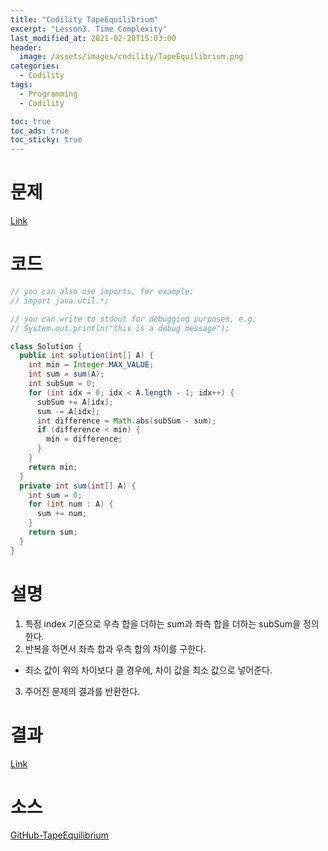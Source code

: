 ```yaml
---
title: "Codility TapeEquilibrium"
excerpt: "Lesson3. Time Complexity"
last_modified_at: 2021-02-20T15:03:00
header:
  image: /assets/images/codility/TapeEquilibrium.png
categories:
  - Codility
tags:
  - Programming
  - Codility

toc: true
toc_ads: true
toc_sticky: true
---
```

# 문제
[Link](https://app.codility.com/programmers/lessons/3-time_complexity/tape_equilibrium/)

# 코드
```java
// you can also use imports, for example:
// import java.util.*;

// you can write to stdout for debugging purposes, e.g.
// System.out.println("this is a debug message");

class Solution {
  public int solution(int[] A) {
    int min = Integer.MAX_VALUE;
    int sum = sum(A);
    int subSum = 0;
    for (int idx = 0; idx < A.length - 1; idx++) {
      subSum += A[idx];
      sum -= A[idx];
      int difference = Math.abs(subSum - sum);
      if (difference < min) {
        min = difference;
      }
    }
    return min;
  }
  private int sum(int[] A) {
    int sum = 0;
    for (int num : A) {
      sum += num;
    }
    return sum;
  }
}
```

# 설명
1. 특정 index 기준으로 우측 합을 더하는 sum과 좌측 합을 더하는 subSum을 정의한다.
2. 반복을 하면서 좌측 합과 우측 합의 차이를 구한다.
- 최소 값이 위의 차이보다 클 경우에, 차이 값을 최소 값으로 넣어준다.
3. 주어진 문제의 결과를 반환한다.

# 결과
[Link](https://app.codility.com/demo/results/training2C4RED-4GW/)

# 소스
[GitHub-TapeEquilibrium](https://github.com/GracefulSoul/Sample/blob/master/src/main/java/gracefulsoul/codility/lesson03/TapeEquilibrium.java)